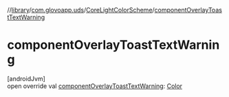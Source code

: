 //[library](../../../index.md)/[com.glovoapp.uds](../index.md)/[CoreLightColorScheme](index.md)/[componentOverlayToastTextWarning](component-overlay-toast-text-warning.md)

# componentOverlayToastTextWarning

[androidJvm]\
open override val [componentOverlayToastTextWarning](component-overlay-toast-text-warning.md): [Color](https://developer.android.com/reference/kotlin/androidx/compose/ui/graphics/Color.html)
